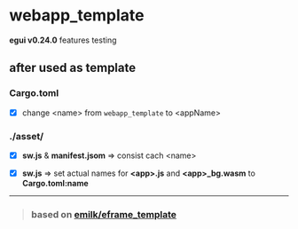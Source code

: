 # webapp_template
**egui v0.24.0** features testing

## after used as template
### Cargo.toml
- [x] change \<name> from `webapp_template` to \<appName>
### ./asset/
- [x] **sw.js** & **manifest.jsom** => consist cach \<name>
- [x] **sw.js** => set actual names for **\<app>.js** and **\<app>_bg.wasm** to **Cargo.toml:name**



---
> ### based on [emilk/eframe_template](https://github.com/emilk/eframe_template)
